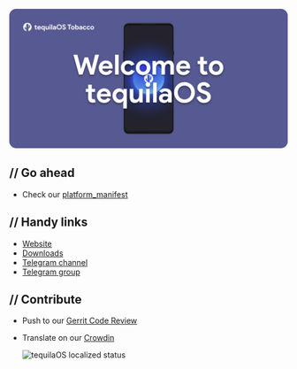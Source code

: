 ![tequilaOS banner](https://raw.githubusercontent.com/tequilaOS/.github/main/banner.png)

## // Go ahead

- Check our [platform_manifest](https://github.com/tequilaOS/platform_manifest)

## // Handy links
- [Website](https://tequilaOS.org)
- [Downloads](https://tequilaOS.org/download)
- [Telegram channel](https://t.me/tequilaOSbulletin)
- [Telegram group](https://t.me/tequilaOSchat)

## // Contribute
- Push to our [Gerrit Code Review](https://review.tequilaOS.org)
- Translate on our [Crowdin](https://crowdin.com/project/tequilaOS)

     ![tequilaOS localized status](https://badges.crowdin.net/tequilaOS/localized.svg)
